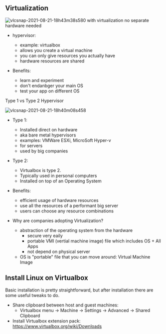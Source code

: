 
## Virtualization



![vlcsnap-2021-08-21-18h43m38s580](https://user-images.githubusercontent.com/27627958/130329040-a655e7ba-22fd-4116-a9de-b271e9abb85d.png)
with virtualization no separate hardware needed

- hypervisor:
    - example: virtualbox
    - allows you create a virtual machine
    - you can only give resources you actually have
    - hardware resources are shared

- Benefits:
    - learn and experiment
    - don't endanbger your main OS
    - test your app on different OS

  
Type 1 vs Type 2 Hypervisor

![vlcsnap-2021-08-21-18h40m08s458](https://user-images.githubusercontent.com/27627958/130328976-0939f27b-e3fe-402f-b17c-787f9c58bec4.png)


- Type 1:
    - Installed direct on hardware
    - aka bare metal hypervisors
    - examples: VMWare ESXi, MicroSoft Hyper-v
    - for servers
    - used by big companies
    
- Type 2:
    - Virtualbox is type 2.
    - Typically used in personal computers
    - Installed on top of an Operating System
    
- Benefits:
    - efficient usage of hardware resources
    - use all the resources of a performant big server
    - users can choose any resource combinations

- Why are companies adopting Virtualization?
    - abstraction of the operating system from the hardware
        - secure very eaily
        - portable VMI (vertial machine image) file which includes OS + All Apps 
        - not depend on physical server
    - OS is "portable" file that you can move around: Virtual Machine Image


## Install Linux on Virtualbox

Basic installation is pretty straightforward, but after installation there are some useful tweaks to do.

- Share clipboard between host and guest machines:
    - Virtualbox menu -> Machine -> Settings -> Advanced -> Shared Clipboard
- Install Virtualbox extension pack: <https://www.virtualbox.org/wiki/Downloads>



